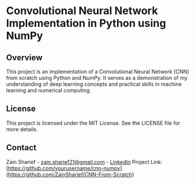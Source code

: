 # Convolutional Neural Network Implementation in Python using NumPy
## Overview
This project is an implementation of a Convolutional Neural Network (CNN) from scratch using Python and NumPy. It serves as a demonstration of my understanding of deep learning concepts and practical skills in machine learning and numerical computing.




## License
This project is licensed under the MIT License. See the LICENSE file for more details.

## Contact
Zain Sharief - zain.sharief21@gmail.com - [LinkedIn](https://www.linkedin.com/in/zain-sharief-5193b425b/)
Project Link: [https://github.com/yourusername/cnn-numpy](https://github.com/ZainSharief/CNN-From-Scratch)
